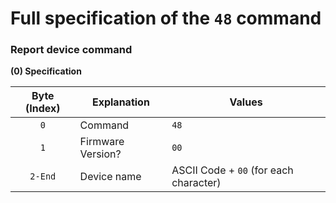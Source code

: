# Full specification of the `48` command
### Report device command

**(0) Specification**

Byte (Index) | Explanation | Values
:---: | --- | ---
`0` | Command | `48`
`1` | Firmware Version? | `00`
`2-End` | Device name | ASCII Code + `00` (for each character)
